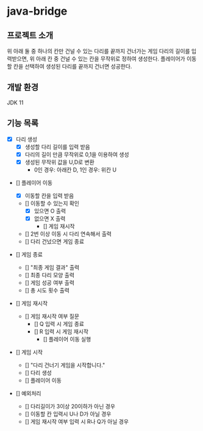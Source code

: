 # java-bridge

## 프로젝트 소개
위 아래 둘 중 하나의 칸만 건널 수 있는 다리를 끝까지 건너가는 게임
다리의 길이를 입력받으면, 위 아래 칸 중 건널 수 있는 칸을 무작위로 정하여 생성한다.
플레이어가 이동할 칸을 선택하여 생성된 다리를 끝까지 건너면 성공한다.

## 개발 환경
JDK 11

## 기능 목록
- [x] 다리 생성
  - [x] 생성할 다리 길이를 입력 받음
  - [x] 다리의 길이 만큼 무작위로 0,1을 이용하여 생성
  - [x] 생성된 무작위 값을 U,D로 변환
    - 0인 경우: 아래칸 D, 1인 경우: 위칸 U

- [] 플레이어 이동
  - [x] 이동할 칸을 입력 받음
  - [] 이동할 수 있는지 확인
    - [x] 있으면 O 출력
    - [x] 없으면 X 출력
      - [] 게임 재시작
  - [] 2번 이상 이동 시 다리 연속해서 출력
  - [] 다리 건넜으면 게임 종료

- [] 게임 종료
  - [] "최종 게임 결과" 출력
  - [] 최종 다리 모양 출력
  - [] 게임 성공 여부 출력
  - [] 총 시도 횟수 출력

- [] 게임 재시작
  - [] 게임 재시작 여부 질문
      - [] Q 입력 시 게임 종료
      - [] R 입력 시 게임 재시작
        - [] 플레이어 이동 실행

- [] 게임 시작
  - [] "다리 건너기 게임을 시작합니다."
  - [] 다리 생성
  - [] 플레이어 이동

- [] 예외처리
  - [] 다리길이가 3이상 20이하가 아닌 경우
  - [] 이동할 칸 입력시 U나 D가 아닐 경우
  - [] 게임 재시작 여부 입력 시 R나 Q가 아닐 경우